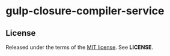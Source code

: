 gulp-closure-compiler-service
=============================


License
-------
Released under the terms of the
[MIT license](http://tldrlegal.com/license/mit-license). See **LICENSE**.
